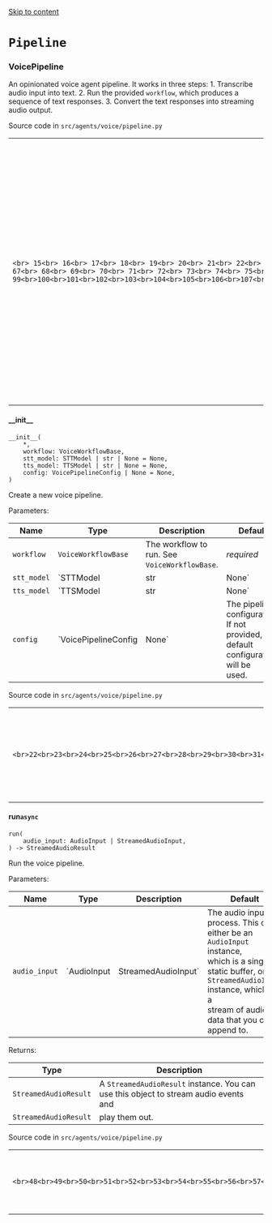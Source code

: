 [Skip to content](https://openai.github.io/openai-agents-python/ref/voice/pipeline/#pipeline)

# `Pipeline`

### VoicePipeline

An opinionated voice agent pipeline. It works in three steps:
1\. Transcribe audio input into text.
2\. Run the provided `workflow`, which produces a sequence of text responses.
3\. Convert the text responses into streaming audio output.

Source code in `src/agents/voice/pipeline.py`

|     |     |
| --- | --- |
| ```<br> 15<br> 16<br> 17<br> 18<br> 19<br> 20<br> 21<br> 22<br> 23<br> 24<br> 25<br> 26<br> 27<br> 28<br> 29<br> 30<br> 31<br> 32<br> 33<br> 34<br> 35<br> 36<br> 37<br> 38<br> 39<br> 40<br> 41<br> 42<br> 43<br> 44<br> 45<br> 46<br> 47<br> 48<br> 49<br> 50<br> 51<br> 52<br> 53<br> 54<br> 55<br> 56<br> 57<br> 58<br> 59<br> 60<br> 61<br> 62<br> 63<br> 64<br> 65<br> 66<br> 67<br> 68<br> 69<br> 70<br> 71<br> 72<br> 73<br> 74<br> 75<br> 76<br> 77<br> 78<br> 79<br> 80<br> 81<br> 82<br> 83<br> 84<br> 85<br> 86<br> 87<br> 88<br> 89<br> 90<br> 91<br> 92<br> 93<br> 94<br> 95<br> 96<br> 97<br> 98<br> 99<br>100<br>101<br>102<br>103<br>104<br>105<br>106<br>107<br>108<br>109<br>110<br>111<br>112<br>113<br>114<br>115<br>116<br>117<br>118<br>119<br>120<br>121<br>122<br>123<br>124<br>125<br>126<br>127<br>128<br>129<br>130<br>131<br>132<br>133<br>134<br>135<br>136<br>137<br>138<br>139<br>140<br>141<br>142<br>143<br>144<br>145<br>146<br>147<br>148<br>149<br>150<br>151<br>``` | ```md-code__content<br>class VoicePipeline:<br>    """An opinionated voice agent pipeline. It works in three steps:<br>    1. Transcribe audio input into text.<br>    2. Run the provided `workflow`, which produces a sequence of text responses.<br>    3. Convert the text responses into streaming audio output.<br>    """<br>    def __init__(<br>        self,<br>        *,<br>        workflow: VoiceWorkflowBase,<br>        stt_model: STTModel | str | None = None,<br>        tts_model: TTSModel | str | None = None,<br>        config: VoicePipelineConfig | None = None,<br>    ):<br>        """Create a new voice pipeline.<br>        Args:<br>            workflow: The workflow to run. See `VoiceWorkflowBase`.<br>            stt_model: The speech-to-text model to use. If not provided, a default OpenAI<br>                model will be used.<br>            tts_model: The text-to-speech model to use. If not provided, a default OpenAI<br>                model will be used.<br>            config: The pipeline configuration. If not provided, a default configuration will be<br>                used.<br>        """<br>        self.workflow = workflow<br>        self.stt_model = stt_model if isinstance(stt_model, STTModel) else None<br>        self.tts_model = tts_model if isinstance(tts_model, TTSModel) else None<br>        self._stt_model_name = stt_model if isinstance(stt_model, str) else None<br>        self._tts_model_name = tts_model if isinstance(tts_model, str) else None<br>        self.config = config or VoicePipelineConfig()<br>    async def run(self, audio_input: AudioInput | StreamedAudioInput) -> StreamedAudioResult:<br>        """Run the voice pipeline.<br>        Args:<br>            audio_input: The audio input to process. This can either be an `AudioInput` instance,<br>                which is a single static buffer, or a `StreamedAudioInput` instance, which is a<br>                stream of audio data that you can append to.<br>        Returns:<br>            A `StreamedAudioResult` instance. You can use this object to stream audio events and<br>            play them out.<br>        """<br>        if isinstance(audio_input, AudioInput):<br>            return await self._run_single_turn(audio_input)<br>        elif isinstance(audio_input, StreamedAudioInput):<br>            return await self._run_multi_turn(audio_input)<br>        else:<br>            raise UserError(f"Unsupported audio input type: {type(audio_input)}")<br>    def _get_tts_model(self) -> TTSModel:<br>        if not self.tts_model:<br>            self.tts_model = self.config.model_provider.get_tts_model(self._tts_model_name)<br>        return self.tts_model<br>    def _get_stt_model(self) -> STTModel:<br>        if not self.stt_model:<br>            self.stt_model = self.config.model_provider.get_stt_model(self._stt_model_name)<br>        return self.stt_model<br>    async def _process_audio_input(self, audio_input: AudioInput) -> str:<br>        model = self._get_stt_model()<br>        return await model.transcribe(<br>            audio_input,<br>            self.config.stt_settings,<br>            self.config.trace_include_sensitive_data,<br>            self.config.trace_include_sensitive_audio_data,<br>        )<br>    async def _run_single_turn(self, audio_input: AudioInput) -> StreamedAudioResult:<br>        # Since this is single turn, we can use the TraceCtxManager to manage starting/ending the<br>        # trace<br>        with TraceCtxManager(<br>            workflow_name=self.config.workflow_name or "Voice Agent",<br>            trace_id=None,  # Automatically generated<br>            group_id=self.config.group_id,<br>            metadata=self.config.trace_metadata,<br>            disabled=self.config.tracing_disabled,<br>        ):<br>            input_text = await self._process_audio_input(audio_input)<br>            output = StreamedAudioResult(<br>                self._get_tts_model(), self.config.tts_settings, self.config<br>            )<br>            async def stream_events():<br>                try:<br>                    async for text_event in self.workflow.run(input_text):<br>                        await output._add_text(text_event)<br>                    await output._turn_done()<br>                    await output._done()<br>                except Exception as e:<br>                    logger.error(f"Error processing single turn: {e}")<br>                    await output._add_error(e)<br>                    raise e<br>            output._set_task(asyncio.create_task(stream_events()))<br>            return output<br>    async def _run_multi_turn(self, audio_input: StreamedAudioInput) -> StreamedAudioResult:<br>        with TraceCtxManager(<br>            workflow_name=self.config.workflow_name or "Voice Agent",<br>            trace_id=None,<br>            group_id=self.config.group_id,<br>            metadata=self.config.trace_metadata,<br>            disabled=self.config.tracing_disabled,<br>        ):<br>            output = StreamedAudioResult(<br>                self._get_tts_model(), self.config.tts_settings, self.config<br>            )<br>            transcription_session = await self._get_stt_model().create_session(<br>                audio_input,<br>                self.config.stt_settings,<br>                self.config.trace_include_sensitive_data,<br>                self.config.trace_include_sensitive_audio_data,<br>            )<br>            async def process_turns():<br>                try:<br>                    async for input_text in transcription_session.transcribe_turns():<br>                        result = self.workflow.run(input_text)<br>                        async for text_event in result:<br>                            await output._add_text(text_event)<br>                        await output._turn_done()<br>                except Exception as e:<br>                    logger.error(f"Error processing turns: {e}")<br>                    await output._add_error(e)<br>                    raise e<br>                finally:<br>                    await transcription_session.close()<br>                    await output._done()<br>            output._set_task(asyncio.create_task(process_turns()))<br>            return output<br>``` |

#### \_\_init\_\_

```md-code__content
__init__(
    *,
    workflow: VoiceWorkflowBase,
    stt_model: STTModel | str | None = None,
    tts_model: TTSModel | str | None = None,
    config: VoicePipelineConfig | None = None,
)

```

Create a new voice pipeline.

Parameters:

| Name | Type | Description | Default |
| --- | --- | --- | --- |
| `workflow` | `VoiceWorkflowBase` | The workflow to run. See `VoiceWorkflowBase`. | _required_ |
| `stt_model` | `STTModel | str | None` | The speech-to-text model to use. If not provided, a default OpenAI<br>model will be used. | `None` |
| `tts_model` | `TTSModel | str | None` | The text-to-speech model to use. If not provided, a default OpenAI<br>model will be used. | `None` |
| `config` | `VoicePipelineConfig | None` | The pipeline configuration. If not provided, a default configuration will be<br>used. | `None` |

Source code in `src/agents/voice/pipeline.py`

|     |     |
| --- | --- |
| ```<br>22<br>23<br>24<br>25<br>26<br>27<br>28<br>29<br>30<br>31<br>32<br>33<br>34<br>35<br>36<br>37<br>38<br>39<br>40<br>41<br>42<br>43<br>44<br>45<br>46<br>``` | ```md-code__content<br>def __init__(<br>    self,<br>    *,<br>    workflow: VoiceWorkflowBase,<br>    stt_model: STTModel | str | None = None,<br>    tts_model: TTSModel | str | None = None,<br>    config: VoicePipelineConfig | None = None,<br>):<br>    """Create a new voice pipeline.<br>    Args:<br>        workflow: The workflow to run. See `VoiceWorkflowBase`.<br>        stt_model: The speech-to-text model to use. If not provided, a default OpenAI<br>            model will be used.<br>        tts_model: The text-to-speech model to use. If not provided, a default OpenAI<br>            model will be used.<br>        config: The pipeline configuration. If not provided, a default configuration will be<br>            used.<br>    """<br>    self.workflow = workflow<br>    self.stt_model = stt_model if isinstance(stt_model, STTModel) else None<br>    self.tts_model = tts_model if isinstance(tts_model, TTSModel) else None<br>    self._stt_model_name = stt_model if isinstance(stt_model, str) else None<br>    self._tts_model_name = tts_model if isinstance(tts_model, str) else None<br>    self.config = config or VoicePipelineConfig()<br>``` |

#### run`async`

```md-code__content
run(
    audio_input: AudioInput | StreamedAudioInput,
) -> StreamedAudioResult

```

Run the voice pipeline.

Parameters:

| Name | Type | Description | Default |
| --- | --- | --- | --- |
| `audio_input` | `AudioInput | StreamedAudioInput` | The audio input to process. This can either be an `AudioInput` instance,<br>which is a single static buffer, or a `StreamedAudioInput` instance, which is a<br>stream of audio data that you can append to. | _required_ |

Returns:

| Type | Description |
| --- | --- |
| `StreamedAudioResult` | A `StreamedAudioResult` instance. You can use this object to stream audio events and |
| `StreamedAudioResult` | play them out. |

Source code in `src/agents/voice/pipeline.py`

|     |     |
| --- | --- |
| ```<br>48<br>49<br>50<br>51<br>52<br>53<br>54<br>55<br>56<br>57<br>58<br>59<br>60<br>61<br>62<br>63<br>64<br>65<br>``` | ```md-code__content<br>async def run(self, audio_input: AudioInput | StreamedAudioInput) -> StreamedAudioResult:<br>    """Run the voice pipeline.<br>    Args:<br>        audio_input: The audio input to process. This can either be an `AudioInput` instance,<br>            which is a single static buffer, or a `StreamedAudioInput` instance, which is a<br>            stream of audio data that you can append to.<br>    Returns:<br>        A `StreamedAudioResult` instance. You can use this object to stream audio events and<br>        play them out.<br>    """<br>    if isinstance(audio_input, AudioInput):<br>        return await self._run_single_turn(audio_input)<br>    elif isinstance(audio_input, StreamedAudioInput):<br>        return await self._run_multi_turn(audio_input)<br>    else:<br>        raise UserError(f"Unsupported audio input type: {type(audio_input)}")<br>``` |